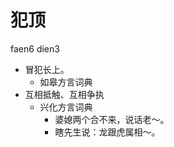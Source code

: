 



# 犯顶
faen6 dien3
+ 冒犯长上。
  * 如皋方言词典
+ 互相抵触、互相争执
  * 兴化方言词典
    - 婆媳两个合不来，说话老～。
    - 瞎先生说：龙跟虎属相～。
